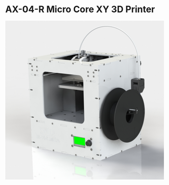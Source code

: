 <h1>AX-04-R Micro Core XY 3D Printer</h1>

<img width="500" height="500" src="https://raw.githubusercontent.com/AxMod3DPrint/AX-04-R-Micro/main/Images/AX-04-R.JPG" />
